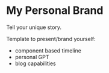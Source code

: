 # My Personal Brand
Tell your unique story. 

Template to present/brand yourself:
- component based timeline
- personal GPT
- blog capabilities


